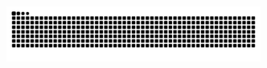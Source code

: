 <div align="center">
  <img src="https://raw.githubusercontent.com/iagodsv/iagodsv/output/snake.svg" alt="Snake animation" />
</div>
